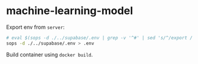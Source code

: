 # machine-learning-model

Export env from `server`:

```sh
# eval $(sops -d ./../supabase/.env | grep -v '^#' | sed 's/^/export /')
sops -d ./../supabase/.env > .env
```

Build container using `docker build`.
